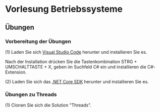 # Vorlesung Betriebssysteme

## Übungen

### Vorbereitung der Übungen
   (1) Laden Sie sich [Visual Studio Code](https://code.visualstudio.com/) herunter und installieren Sie es.
   
   Nach der Installation drücken Sie die Tastenkombination STRG + UMSCHALTTASTE + X, geben im Suchfeld C# ein und installieren die C#-Extension.
   
   (2) Laden Sie sich das [.NET Core SDK](https://www.microsoft.com/net/) herunter und installieren Sie es.

### Übungen zu Threads
(1) Clonen Sie sich die Solution "Threads".
